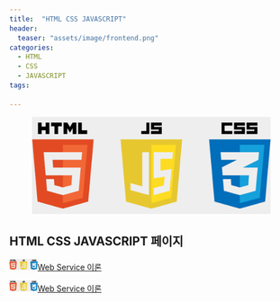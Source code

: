 ```yaml
---
title:  "HTML CSS JAVASCRIPT"
header:
  teaser: "assets/image/frontend.png"
categories: 
  - HTML
  - CSS
  - JAVASCRIPT
tags:

---
```

<figure>
<img src="/assets/image/frontend.png" alt="Html Css Icon Png@nicepng.com" style="width:500px" >
</figure>

<H2>HTML CSS JAVASCRIPT 페이지</H2>

<img src="/assets/image/frontend.png" alt="Html Css Icon Png@nicepng.com" style="width:50px" >[Web Service 이론](/html/css/javascript/web-basic/) 


<img src="/assets/image/frontend.png" alt="Html Css Icon Png@nicepng.com" style="width:50px" >[Web Service 이론](/html/css/javascript/jQuery/) 


